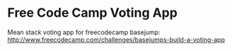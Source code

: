 # Free Code Camp Voting App
Mean stack voting app for freecodecamp basejump: http://www.freecodecamp.com/challenges/basejumps-build-a-voting-app
